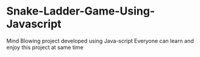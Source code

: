 # Snake-Ladder-Game-Using-Javascript
Mind Blowing  project developed using Java-script Everyone can learn and enjoy this project at same time  
